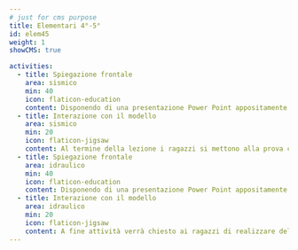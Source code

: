 ```yaml
---
# just for cms purpose
title: Elementari 4°-5°
id: elem45
weight: 1
showCMS: true

activities:
  - title: Spiegazione frontale
    area: sismico
    min: 40
    icon: flaticon-education
    content: Disponendo di una presentazione Power Point appositamente preparata per la classe e contestualizzata in base alla regione della scuola e alcune attività interattive, si affronta insieme ai ragazzi un percorso in cui vengono spiegati i concetti teorici che determinano origini e conseguenze di un terremoto, ed i corretti atteggiamenti da seguire durante eventi di natura sismica.
  - title: Interazione con il modello
    area: sismico
    min: 20
    icon: flaticon-jigsaw
    content: Al termine della lezione i ragazzi si mettono alla prova costruendo in gruppi una struttura antisismica fatta di Lego seguendo le specifiche da noi indicate. Il modello realizzato dai ragazzi sarà poi sottoposto a diverse sollecitazioni mediante una pedana vibrante, interamente in lego, e confrontato con una struttura antisismica di nostra realizzazione per valutarne la stabilità.
  - title: Spiegazione frontale
    area: idraulico
    min: 40
    icon: flaticon-education
    content: Disponendo di una presentazione Power Point appositamente preparata per la classe e contestualizzata in base alla regione della scuolae alcune attività interattive, si affronta insieme ai ragazzi un percorso in cui vengono spiegati i concetti teorici riguardanti le cause e i danni provocati dal dissesto idrogeologico ed i corretti atteggiamenti da seguire durante questo tipo di eventi.
  - title: Interazione con il modello
    area: idraulico
    min: 20
    icon: flaticon-jigsaw
    content: A fine attività verrà chiesto ai ragazzi di realizzare delle strutture sicure coi mattoncini sul nostro modellino idraulico e si studierà la loro efficacia simulando l’esondazione di un fiume allagando il modellino. Infine, verranno analizzati sul modello alcuni eventi idrogeologici citati e si progetterà insieme ai ragazzi dei sistemi di protezione osservati negli step precedenti.
---
```

